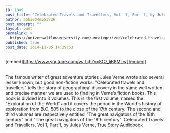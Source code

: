 ```yaml
---
ID: 1809
post_title: 'Celebrated Travels and Travellers, Vol  1, Part 1, by Jules Verne, True Story'
author: abbie04m553726
post_excerpt: ""
layout: post
permalink: >
  https://universalflowuniversity.com/uncategorized/celebrated-travels-and-travellers-vol-1-part-1-by-jules-verne-true-story/
published: true
post_date: 2014-11-05 14:29:53
---
```

[embed]https://www.youtube.com/watch?v=8C7_ljB8MLw[/embed]</br></br>
<p>The famous writer of great adventure stories Jules Verne wrote also several lesser known, but good non-fiction works. "Celebrated travels and travellers" tells the story of geographical discovery in the same well written and precise manner we are used to finding in Verne’s fiction books. This book is divided into 3 volumes. This is the first volume, named the "Exploration of the World" and it covers the period in the World's history of exploration from B.C. 505 to the close of the 17th century. The second and third volumes are respectively entitled "The great navigators of the 18th century" and "The great navigators of the 19th century".
Celebrated Travels and Travellers, Vol  1, Part 1, by Jules Verne, True Story Audiobook</p>